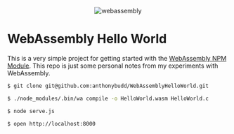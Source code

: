 <p align="center">
    <img src="https://github.com/WebAssembly/web-assembly-logo/raw/master/dist/logo/web-assembly-logo-256px.png" alt="webassembly" />
</p>

# WebAssembly Hello World

This is a very simple project for getting started with the [WebAssembly NPM Module](https://www.npmjs.com/package/webassembly). This repo is just some personal notes from my experiments with WebAssembly.


```sh
$ git clone git@github.com:anthonybudd/WebAssemblyHelloWorld.git

$ ./node_modules/.bin/wa compile -o HelloWorld.wasm HelloWorld.c

$ node serve.js

$ open http://localhost:8000
```
